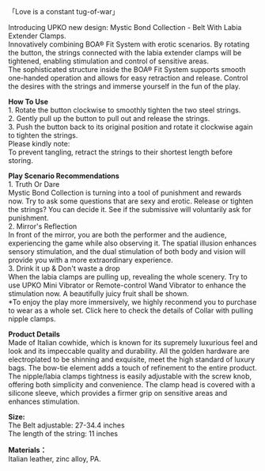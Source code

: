 「Love is a constant tug-of-war」

Introducing UPKO new design: Mystic Bond Collection - Belt With Labia Extender Clamps.   
Innovatively combining BOA® Fit System with erotic scenarios. By rotating the button, the strings connected with the labia extender clamps will be tightened, enabling stimulation and control of sensitive areas.  
The sophisticated structure inside the BOA® Fit System supports smooth one-handed operation and allows for easy retraction and release. Control the desires with the strings and immerse yourself in the fun of the play.

**How To Use**  
1\. Rotate the button clockwise to smoothly tighten the two steel strings.  
2\. Gently pull up the button to pull out and release the strings.  
3\. Push the button back to its original position and rotate it clockwise again to tighten the strings.  
Please kindly note:  
To prevent tangling, retract the strings to their shortest length before storing.

**Play Scenario Recommendations**  
1\. Truth Or Dare  
Mystic Bond Collection is turning into a tool of punishment and rewards now. Try to ask some questions that are sexy and erotic. Release or tighten the strings? You can decide it. See if the submissive will voluntarily ask for punishment.  
2\. Mirror's Reflection  
In front of the mirror, you are both the performer and the audience, experiencing the game while also observing it. The spatial illusion enhances sensory stimulation, and the dual stimulation of both body and vision will provide you with a more extraordinary experience.  
3\. Drink it up & Don't waste a drop  
When the labia clamps are pulling up, revealing the whole scenery. Try to use UPKO Mini Vibrator or Remote-control Wand Vibrator to enhance the stimulation now. A beautifully juicy fruit shall be shown.   
\*To enjoy the play more immersively, we highly reconmend you to purchase  to wear as a whole set. Click here to check the details of Collar with pulling nipple clamps.

**Product Details**  
Made of Italian cowhide, which is known for its supremely luxurious feel and look and its impeccable quality and durability. All the golden hardware are electroplated to be shinning and exquisite, meet the high standard of luxury bags. The bow-tie element adds a touch of refinement to the entire product. The nipple/labia clamps tightness is easily adjustable with the screw knob, offering both simplicity and convenience. The clamp head is covered with a silicone sleeve, which provides a firmer grip on sensitive areas and enhances stimulation.

**Size:**   
The Belt adjustable: 27-34.4 inches  
The length of the string: 11 inches

**Materials：**  
Italian leather, zinc alloy, PA.